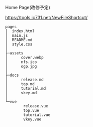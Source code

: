 Home Page(改修予定)

https://tools.ic731.net/NewFileShortcut/

```
pages
│  index.html
│  main.js
│  README.md
│  style.css
│
├─assets
│      cover.webp
│      nfs.ico
│      ogp.jpg
│
├─docs
│      release.md
│      top.md
│      tutorial.md
│      vkey.md
│
└─vue
        release.vue
        top.vue
        tutorial.vue
        vkey.vue

```

